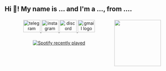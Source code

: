 <h2 align="left">Hi 👋! My name is ... and I'm a ..., from ....</h2>

###

<img align="right" height="150" src="https://media1.tenor.com/m/0_mp4RvAcXgAAAAC/hello-fox.gif"  />

###

<div align="center">
  <a href="https://telegram.me/elieee1402" target="_blank">
    <img src="https://raw.githubusercontent.com/maurodesouza/profile-readme-generator/master/src/assets/icons/social/telegram/default.svg" width="55" height="40" alt="telegram logo"  />
  </a>
  <a href="https://www.instagram.com/elieee1402/" target="_blank">
    <img src="https://raw.githubusercontent.com/maurodesouza/profile-readme-generator/master/src/assets/icons/social/instagram/default.svg" width="55" height="40" alt="instagram logo"  />
  </a>
  <a href="https://discord.com/users/elie1402" target="_blank">
    <img src="https://raw.githubusercontent.com/maurodesouza/profile-readme-generator/master/src/assets/icons/social/discord/default.svg" width="55" height="40" alt="discord logo"  />
  </a>
  <a href="mailto:eiad14022005@gmail.com" target="_blank">
    <img src="https://raw.githubusercontent.com/maurodesouza/profile-readme-generator/master/src/assets/icons/social/gmail/default.svg" width="55" height="40" alt="gmail logo"  />
  </a>
</div>

###

<div align="center">
  <a href="https://open.spotify.com/user/Elieee1402">
    <img src="https://spotify-recently-played-readme.vercel.app/api?user=Elieee1402&count=1&unique=true" alt="Spotify recently played"  />
  </a>
</div>

###
